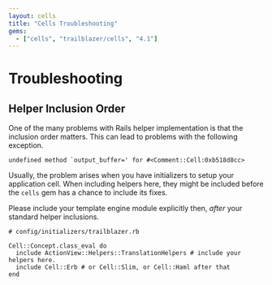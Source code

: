 ```yaml
---
layout: cells
title: "Cells Troubleshooting"
gems:
  - ["cells", "trailblazer/cells", "4.1"]
---
```


# Troubleshooting

## Helper Inclusion Order

One of the many problems with Rails helper implementation is that the inclusion order matters. This can lead to problems with the following exception.


	undefined method `output_buffer=' for #<Comment::Cell:0xb518d8cc>


Usually, the problem arises when you have initializers to setup your application cell. When including helpers here, they might be included before the `cells` gem has a chance to include its fixes.

Please include your template engine module explicitly then, _after_ your standard helper inclusions.


	# config/initializers/trailblazer.rb

	Cell::Concept.class_eval do
	  include ActionView::Helpers::TranslationHelpers # include your helpers here.
	  include Cell::Erb # or Cell::Slim, or Cell::Haml after that
	end
